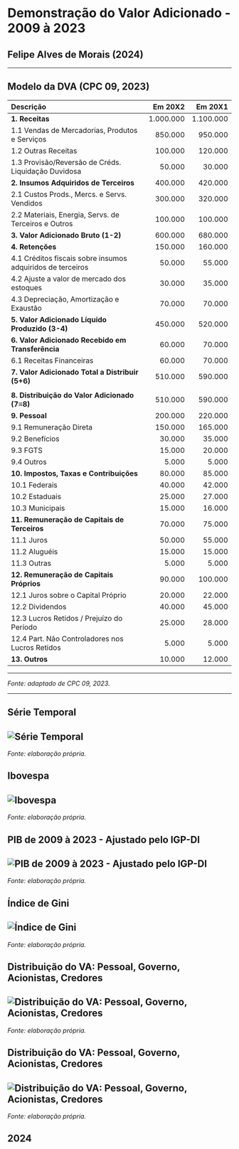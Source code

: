# Demonstração do Valor Adicionado - 2009 à 2023
## Felipe Alves de Morais (2024)
---
## Modelo da DVA (CPC 09, 2023)
| **Descrição**                                              | **Em 20X2** | **Em 20X1** |
| :--- | ---: | ---: |
| **1. Receitas**                                           | 1.000.000   | 1.100.000   |
| 1.1 Vendas de Mercadorias, Produtos e Serviços            | 850.000     | 950.000     |
| 1.2 Outras Receitas                                       | 100.000     | 120.000     |
| 1.3 Provisão/Reversão de Créds. Liquidação Duvidosa       | 50.000      | 30.000      |
| **2. Insumos Adquiridos de Terceiros**                     | 400.000     | 420.000     |
| 2.1 Custos Prods., Mercs. e Servs. Vendidos               | 300.000     | 320.000     |
| 2.2 Materiais, Energia, Servs. de Terceiros e Outros      | 100.000     | 100.000     |
| **3. Valor Adicionado Bruto (1-2)**                        | 600.000     | 680.000     |
| **4. Retenções**                                          | 150.000     | 160.000     |
| 4.1 Créditos fiscais sobre insumos adquiridos de terceiros| 50.000      | 55.000      |
| 4.2 Ajuste a valor de mercado dos estoques                 | 30.000      | 35.000      |
| 4.3 Depreciação, Amortização e Exaustão                    | 70.000      | 70.000      |
| **5. Valor Adicionado Líquido Produzido (3-4)**            | 450.000     | 520.000     |
| **6. Valor Adicionado Recebido em Transferência**          | 60.000      | 70.000      |
| 6.1 Receitas Financeiras                                  | 60.000      | 70.000      |
| **7. Valor Adicionado Total a Distribuir (5+6)**           | 510.000     | 590.000     |
||||
| **8. Distribuição do Valor Adicionado (7≡8)**              | 510.000     | 590.000     |
| **9. Pessoal**                                             | 200.000     | 220.000     |
| 9.1 Remuneração Direta                                    | 150.000     | 165.000     |
| 9.2 Benefícios                                            | 30.000      | 35.000      |
| 9.3 FGTS                                                  | 15.000      | 20.000      |
| 9.4 Outros                                                | 5.000       | 5.000       |
| **10. Impostos, Taxas e Contribuições**                    | 80.000      | 85.000      |
| 10.1 Federais                                             | 40.000      | 42.000      |
| 10.2 Estaduais                                            | 25.000      | 27.000      |
| 10.3 Municipais                                           | 15.000      | 16.000      |
| **11. Remuneração de Capitais de Terceiros**               | 70.000      | 75.000      |
| 11.1 Juros                                                | 50.000      | 55.000      |
| 11.2 Aluguéis                                             | 15.000      | 15.000      |
| 11.3 Outras                                              | 5.000       | 5.000       |
| **12. Remuneração de Capitais Próprios**                   | 90.000      | 100.000     |
| 12.1 Juros sobre o Capital Próprio                         | 20.000      | 22.000      |
| 12.2 Dividendos                                           | 40.000      | 45.000      |
| 12.3 Lucros Retidos / Prejuízo do Período                  | 25.000      | 28.000      |
| 12.4 Part. Não Controladores nos Lucros Retidos            | 5.000       | 5.000       |
| **13. Outros**                                            | 10.000      | 12.000      |
---
*Fonte: adaptado de CPC 09, 2023.*

---
## Série Temporal
![Série Temporal](src/plots/timeserie.png)
---
*Fonte: elaboração própria.*

## Ibovespa
![Ibovespa](src/plots/ibovespa.png)
---
*Fonte: elaboração própria.*

## PIB de 2009 à 2023 - Ajustado pelo IGP-DI
![PIB de 2009 à 2023 - Ajustado pelo IGP-DI](src/plots/pib.png)
---
*Fonte: elaboração própria.*

## Índice de Gini
![Índice de Gini](src/plots/gini.png)
---
*Fonte: elaboração própria.*

## Distribuição do VA: Pessoal, Governo, Acionistas, Credores
![Distribuição do VA: Pessoal, Governo, Acionistas, Credores](src/plots/stacked_area.png)
---
*Fonte: elaboração própria.*

## Distribuição do VA: Pessoal, Governo, Acionistas, Credores
![Distribuição do VA: Pessoal, Governo, Acionistas, Credores](src/plots/area_stacked.png)
---
*Fonte: elaboração própria.*
## 2024
